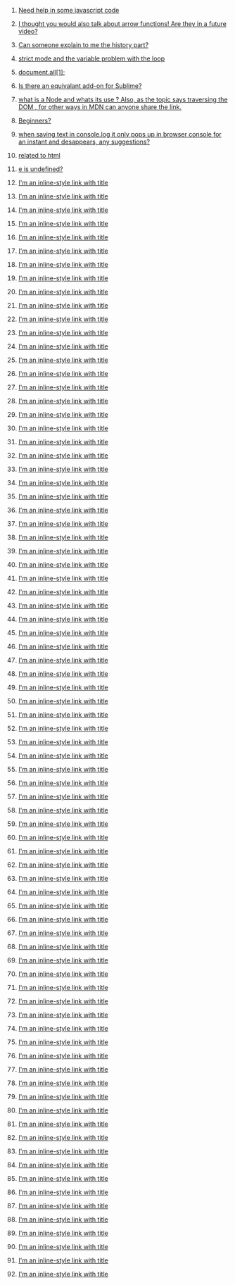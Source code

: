 1. [Need help in some javascript code](https://www.udemy.com/modern-javascript-from-the-beginning/learn/v4/questions/5231742 "JQuery is almost obsolete, you can toggle hide CSS classes without it now, but I think it still serves as a good example of how to separate your concerns. When you are setting a new line of CSS in your JavaScript it starts to feel like an architectural mess very soon. Your question seems to be more about how to change the class of all the other nav.div at the same time. You'd just want to set the logic on the opposite side of the toggle to make sure all other classes are off. I think using an array for that is overkill. Because you just learned a hammer they all look like nails when you really just want a broader toggle.toggle hide class")

1. [I thought you would also talk about arrow functions! Are they in a future video?](https://www.udemy.com/modern-javascript-from-the-beginning/learn/v4/questions/3872940 "Specifically, it looks like he gets to them in video lecture number 67, if you'd like you can follow this link.")  

1. [Can someone explain to me the history part?](https://www.udemy.com/mern-stack-front-to-back/learn/v4/questions/5208648 "'Modern JavaScript from the Beginning', at the 10-minute mark  in video lecture number 19 he comments that the history object is a part of the window object ")  

1. [strict mode and the variable problem with the loop](https://www.udemy.com/modern-javascript-from-the-beginning/learn/v4/questions/3650498 "I tested your hypothesis just to make sure, it appears to have behaved the same as it did before applying 'use strict';.")  

1. [document.all[1];](https://www.udemy.com/modern-javascript-from-the-beginning/learn/v4/questions/4692434 "Screenshot what your index.html file looks like")  

1. [Is there an equivalant add-on for Sublime?](https://www.udemy.com/mern-stack-front-to-back/learn/v4/questions/5228834 "babel-sublime-snippets?")  

1. [what is a Node and whats its use ? Also, as the topic says traversing the DOM , for other ways in MDN can anyone share the link.](https://www.udemy.com/modern-javascript-from-the-beginning/learn/v4/questions/5241056 "Don't confuse a node with thee Node
It's just an abstract shape
If you look in your file explorer, each directory is a node because it is a central connecting point for the files it contains. If you traverse down to the next node, you'll find a file.. which is a central connecting point for all of the ASCII characters it contains.
Nth Child is like a variable where N might be firstborn, last born or any sibling in between, but should not include grandchildren.. they are further down the node structure.  
MDN is Mozilla Developer's Network which is basically FireFox
their docs are generally preferred as being slightly more detailed than W3C")  

1. [Beginners?](https://www.udemy.com/modern-javascript-from-the-beginning/learn/v4/questions/5074764 "Brad is like a band's band.. he's a developer's developer. I searched his channel for 'beginners' he has videos for HTML & CSS as well.. JavaScript Fundamentals For Beginners")  

1. [when saving text in console.log it only pops up in browser console for an instant and desappears, any suggestions?](https://www.udemy.com/modern-javascript-from-the-beginning/learn/v4/questions/4051452 "Around the 2 minute mark of lecture 28, he mentions that some elements have default behaviors that sound similar to what you're getting.")  

1. [related to html](https://www.udemy.com/modern-javascript-from-the-beginning/learn/v4/questions/3429022 "I didn't see the link, so here it is.. 'When to use the button element'")  

1. [e is undefined?](https://www.udemy.com/modern-javascript-from-the-beginning/learn/v4/questions/4095552 "function runEvent(e)e is the data being passed in, which is the event object initialized with .addEventListener  on line 6 two and a half minutes into the video")  

1. [I'm an inline-style link with title](https://www.google.com "Google's Homepage")  

1. [I'm an inline-style link with title](https://www.google.com "Google's Homepage")  

1. [I'm an inline-style link with title](https://www.google.com "Google's Homepage")  

1. [I'm an inline-style link with title](https://www.google.com "Google's Homepage")  

1. [I'm an inline-style link with title](https://www.google.com "Google's Homepage")  

1. [I'm an inline-style link with title](https://www.google.com "Google's Homepage")  

1. [I'm an inline-style link with title](https://www.google.com "Google's Homepage")  

1. [I'm an inline-style link with title](https://www.google.com "Google's Homepage")  

1. [I'm an inline-style link with title](https://www.google.com "Google's Homepage")  

1. [I'm an inline-style link with title](https://www.google.com "Google's Homepage")  

1. [I'm an inline-style link with title](https://www.google.com "Google's Homepage")  

1. [I'm an inline-style link with title](https://www.google.com "Google's Homepage")  

1. [I'm an inline-style link with title](https://www.google.com "Google's Homepage")  

1. [I'm an inline-style link with title](https://www.google.com "Google's Homepage")  

1. [I'm an inline-style link with title](https://www.google.com "Google's Homepage")  

1. [I'm an inline-style link with title](https://www.google.com "Google's Homepage")  

1. [I'm an inline-style link with title](https://www.google.com "Google's Homepage")  

1. [I'm an inline-style link with title](https://www.google.com "Google's Homepage")  

1. [I'm an inline-style link with title](https://www.google.com "Google's Homepage")  

1. [I'm an inline-style link with title](https://www.google.com "Google's Homepage")  

1. [I'm an inline-style link with title](https://www.google.com "Google's Homepage")  

1. [I'm an inline-style link with title](https://www.google.com "Google's Homepage")  

1. [I'm an inline-style link with title](https://www.google.com "Google's Homepage")  

1. [I'm an inline-style link with title](https://www.google.com "Google's Homepage")  

1. [I'm an inline-style link with title](https://www.google.com "Google's Homepage")  

1. [I'm an inline-style link with title](https://www.google.com "Google's Homepage")  

1. [I'm an inline-style link with title](https://www.google.com "Google's Homepage")  

1. [I'm an inline-style link with title](https://www.google.com "Google's Homepage")  

1. [I'm an inline-style link with title](https://www.google.com "Google's Homepage")  

1. [I'm an inline-style link with title](https://www.google.com "Google's Homepage")  

1. [I'm an inline-style link with title](https://www.google.com "Google's Homepage")  

1. [I'm an inline-style link with title](https://www.google.com "Google's Homepage")  

1. [I'm an inline-style link with title](https://www.google.com "Google's Homepage")  

1. [I'm an inline-style link with title](https://www.google.com "Google's Homepage")  

1. [I'm an inline-style link with title](https://www.google.com "Google's Homepage")  

1. [I'm an inline-style link with title](https://www.google.com "Google's Homepage")  

1. [I'm an inline-style link with title](https://www.google.com "Google's Homepage")  

1. [I'm an inline-style link with title](https://www.google.com "Google's Homepage")  

1. [I'm an inline-style link with title](https://www.google.com "Google's Homepage")  

1. [I'm an inline-style link with title](https://www.google.com "Google's Homepage")  

1. [I'm an inline-style link with title](https://www.google.com "Google's Homepage")  

1. [I'm an inline-style link with title](https://www.google.com "Google's Homepage")  

1. [I'm an inline-style link with title](https://www.google.com "Google's Homepage")  

1. [I'm an inline-style link with title](https://www.google.com "Google's Homepage")  

1. [I'm an inline-style link with title](https://www.google.com "Google's Homepage")  

1. [I'm an inline-style link with title](https://www.google.com "Google's Homepage")  

1. [I'm an inline-style link with title](https://www.google.com "Google's Homepage")  

1. [I'm an inline-style link with title](https://www.google.com "Google's Homepage")  

1. [I'm an inline-style link with title](https://www.google.com "Google's Homepage")  

1. [I'm an inline-style link with title](https://www.google.com "Google's Homepage")  

1. [I'm an inline-style link with title](https://www.google.com "Google's Homepage")  

1. [I'm an inline-style link with title](https://www.google.com "Google's Homepage")  

1. [I'm an inline-style link with title](https://www.google.com "Google's Homepage")  

1. [I'm an inline-style link with title](https://www.google.com "Google's Homepage")  

1. [I'm an inline-style link with title](https://www.google.com "Google's Homepage")  

1. [I'm an inline-style link with title](https://www.google.com "Google's Homepage")  

1. [I'm an inline-style link with title](https://www.google.com "Google's Homepage")  

1. [I'm an inline-style link with title](https://www.google.com "Google's Homepage")  

1. [I'm an inline-style link with title](https://www.google.com "Google's Homepage")  

1. [I'm an inline-style link with title](https://www.google.com "Google's Homepage")  

1. [I'm an inline-style link with title](https://www.google.com "Google's Homepage")  

1. [I'm an inline-style link with title](https://www.google.com "Google's Homepage")  

1. [I'm an inline-style link with title](https://www.google.com "Google's Homepage")  

1. [I'm an inline-style link with title](https://www.google.com "Google's Homepage")  

1. [I'm an inline-style link with title](https://www.google.com "Google's Homepage")  

1. [I'm an inline-style link with title](https://www.google.com "Google's Homepage")  

1. [I'm an inline-style link with title](https://www.google.com "Google's Homepage")  

1. [I'm an inline-style link with title](https://www.google.com "Google's Homepage")  

1. [I'm an inline-style link with title](https://www.google.com "Google's Homepage")  

1. [I'm an inline-style link with title](https://www.google.com "Google's Homepage")  

1. [I'm an inline-style link with title](https://www.google.com "Google's Homepage")  

1. [I'm an inline-style link with title](https://www.google.com "Google's Homepage")  

1. [I'm an inline-style link with title](https://www.google.com "Google's Homepage")  

1. [I'm an inline-style link with title](https://www.google.com "Google's Homepage")  

1. [I'm an inline-style link with title](https://www.google.com "Google's Homepage")  

1. [I'm an inline-style link with title](https://www.google.com "Google's Homepage")  

1. [I'm an inline-style link with title](https://www.google.com "Google's Homepage")  

1. [I'm an inline-style link with title](https://www.google.com "Google's Homepage")  

1. [I'm an inline-style link with title](https://www.google.com "Google's Homepage")  

1. [I'm an inline-style link with title](https://www.google.com "Google's Homepage")  

1. [I'm an inline-style link with title](https://www.google.com "Google's Homepage")
